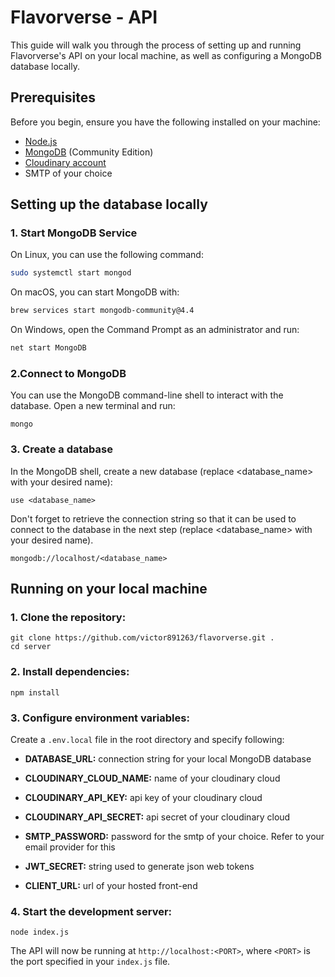 # Flavorverse - API

This guide will walk you through the process of setting up and running Flavorverse's API on your local machine, as well as configuring a MongoDB database locally.

## Prerequisites

Before you begin, ensure you have the following installed on your machine:

- [Node.js](https://nodejs.org/)
- [MongoDB](https://docs.mongodb.com/manual/installation/) (Community Edition)
- [Cloudinary account](https://cloudinary.com/)
- SMTP of your choice

## Setting up the database locally

### 1. Start MongoDB Service

On Linux, you can use the following command:

```bash
sudo systemctl start mongod
```

On macOS, you can start MongoDB with:

```bash
brew services start mongodb-community@4.4
```

On Windows, open the Command Prompt as an administrator and run:

```bash
net start MongoDB
```

### 2.Connect to MongoDB

You can use the MongoDB command-line shell to interact with the database. Open a new terminal and run:

```
mongo
```

### 3. Create a database

In the MongoDB shell, create a new database (replace <database_name> with your desired name):

```
use <database_name>
```

Don't forget to retrieve the connection string so that it can be used to connect to the database in the next step (replace <database_name> with your desired name).

```
mongodb://localhost/<database_name>
```

## Running on your local machine

### 1. **Clone the repository:**

```
git clone https://github.com/victor891263/flavorverse.git .
cd server
```

### 2. **Install dependencies:**

```
npm install
```

### 3. **Configure environment variables:**

Create a `.env.local` file in the root directory and specify following:

- **DATABASE_URL:** connection string for your local MongoDB database

- **CLOUDINARY_CLOUD_NAME:** name of your cloudinary cloud

- **CLOUDINARY_API_KEY:** api key of your cloudinary cloud

- **CLOUDINARY_API_SECRET:** api secret of your cloudinary cloud

- **SMTP_PASSWORD:** password for the smtp of your choice. Refer to your email provider for this

- **JWT_SECRET:** string used to generate json web tokens

- **CLIENT_URL:** url of your hosted front-end

### 4. **Start the development server:**

```
node index.js
```

The API will now be running at `http://localhost:<PORT>`, where `<PORT>` is the port specified in your `index.js` file.
